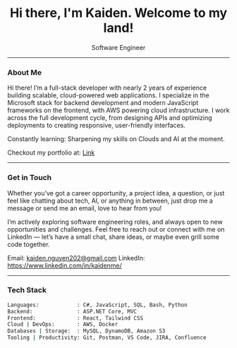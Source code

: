 <h1 align="center">Hi there, I'm Kaiden. Welcome to my land!</h1>

<p align="center">
  Software Engineer 
</p>

---

### About Me

Hi there! I’m a full-stack developer with nearly 2 years of experience building scalable, cloud-powered web applications. I specialize in the Microsoft stack for backend development and modern JavaScript frameworks on the frontend, with AWS powering cloud infrastructure. I work across the full development cycle, from designing APIs and optimizing deployments to creating responsive, user-friendly interfaces.

Constantly learning: Sharpening my skills on Clouds and AI at the moment. 

Checkout my portfolio at: [Link](https://kaidendev.vercel.app)

---
### Get in Touch
Whether you’ve got a career opportunity, a project idea, a question, or just feel like chatting about tech, AI, or anything in between, just drop me a message or send me an email, love to hear from you!

I’m actively exploring software engineering roles, and always open to new opportunities and challenges.
Feel free to reach out or connect with me on LinkedIn — let’s have a small chat, share ideas, or maybe even grill some code together. 

Email: kaiden.nguyen202@gmail.com
LinkedIn: https://www.linkedin.com/in/kaidenme/

---
### Tech Stack

```bash
Languages:            : C#, JavaScript, SQL, Bash, Python
Backend:              : ASP.NET Core, MVC
Frontend:             : React, Tailwind CSS
Cloud | DevOps:       : AWS, Docker
Databases | Storage:  : MySQL, DynamoDB, Amazon S3
Tooling | Productivity: Git, Postman, VS Code, JIRA, Confluence
